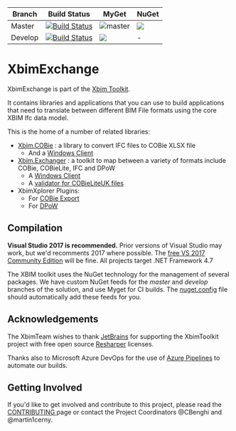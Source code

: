 Branch | Build Status  | MyGet | NuGet
------ | ------- | --- | --- |
Master | [![Build Status](https://dev.azure.com/xBIMTeam/xBIMToolkit/_apis/build/status/xBimTeam.XbimExchange?branchName=master)](https://dev.azure.com/xBIMTeam/xBIMToolkit/_build/latest?definitionId=5&branchName=master) | ![master](https://img.shields.io/myget/xbim-master/v/Xbim.Exchange.svg) | ![](https://img.shields.io/nuget/v/Xbim.Exchange.svg)
Develop | [![Build Status](https://dev.azure.com/xBIMTeam/xBIMToolkit/_apis/build/status/xBimTeam.XbimExchange?branchName=develop)](https://dev.azure.com/xBIMTeam/xBIMToolkit/_build/latest?definitionId=5&branchName=develop) | ![](https://img.shields.io/myget/xbim-develop/vpre/Xbim.Exchange.svg) | -


# XbimExchange

XbimExchange is part of the [Xbim Toolkit](https://github.com/xBimTeam/XbimEssentials).

It contains libraries and applications that you can use to build applications 
that need to translate between different BIM File formats using the core XBIM Ifc
data model.

This is the home of a number of related libraries:

* [Xbim.COBie](Xbim.COBie/Xbim.Cobie.csproj) : a library to convert IFC files to COBie XLSX file
  * And a [Windows Client](Xbim.COBie.Client/Xbim.COBie.Client.csproj)
* [Xbim.Exchanger](Xbim.Exchanger/Xbim.Exchanger.csproj) : a toolkit to map between a variety of formats include COBie, COBieLite, IFC and DPoW
  * A [Windows Client](Xbim.CobieLiteUk.Client/Xbim.CobieLiteUk.Client.csproj) 
  * A [validator for COBieLiteUK files](Xbim.CobieLiteUK.Validation/Xbim.CobieLiteUK.Validation.csproj)
* XbimXplorer Plugins:
  * For [COBie Export](XplorerPlugin.COBieExport/XplorerPlugin.COBieExport.csproj)
  * For [DPoW](XplorerPlugin.DPoW/XplorerPlugin.DPoW.csproj)
  

## Compilation

**Visual Studio 2017 is recommended.**
Prior versions of Visual Studio may work, but we'd recomments 2017 where possible.
The [free VS 2017 Community Edition](https://visualstudio.microsoft.com/downloads/) will be fine. 
All projects target .NET Framework 4.7

The XBIM toolkit uses the NuGet technology for the management of several packages.
We have custom NuGet feeds for the *master* and *develop* branches of the solution, and use
Myget for CI builds. The [nuget.config](nuget.config) file should automatically add these feeds for you.


## Acknowledgements
The XbimTeam wishes to thank [JetBrains](https://www.jetbrains.com/) for supporting the XbimToolkit project 
with free open source [Resharper](https://www.jetbrains.com/resharper/) licenses.

Thanks also to Microsoft Azure DevOps for the use of [Azure Pipelines](https://azure.microsoft.com/en-us/services/devops/pipelines/) 
to automate our builds.

## Getting Involved

If you'd like to get involved and contribute to this project, please read the [CONTRIBUTING ](https://github.com/xBimTeam/XbimEssentials/blob/master/CONTRIBUTING.md) page or contact the Project Coordinators @CBenghi and @martin1cerny.
